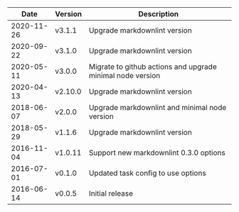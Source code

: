 | Date        | Version | Description |
| ----------- | ------- | ----------- |
| 2020-11-26  | v3.1.1  | Upgrade markdownlint version |
| 2020-09-22  | v3.1.0  | Upgrade markdownlint version |
| 2020-05-11  | v3.0.0  | Migrate to github actions and upgrade minimal node version |
| 2020-04-13  | v2.10.0 | Upgrade markdownlint version |
| 2018-06-07  | v2.0.0  | Upgrade markdownlint and minimal node version |
| 2018-05-29  | v1.1.6  | Upgrade markdownlint version |
| 2016-11-04  | v1.0.11 | Support new markdownlint 0.3.0 options |
| 2016-07-01  | v0.1.0  | Updated task config to use options |
| 2016-06-14  | v0.0.5  | Initial release |
